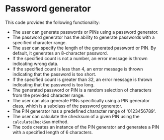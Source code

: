 # Password generator


This code provides the following functionality:

- The user can generate passwords or PINs using a password generator.
- The password generator has the ability to generate passwords with a specified character range.
- The user can specify the length of the generated password or PIN. By default, it generates an 8-character password.
- If the specified count is not a number, an error message is thrown indicating wrong data.
- If the specified count is less than 4, an error message is thrown indicating that the password is too short.
- If the specified count is greater than 32, an error message is thrown indicating that the password is too long.
- The generated password or PIN is a random selection of characters from the provided character range.
- The user can also generate PINs specifically using a PIN generator class, which is a subclass of the password generator.
- The PIN generator has a predefined character range of '0123456789'.
- The user can calculate the checksum of a given PIN using the `calculateCheckSum` method.
- The code creates an instance of the PIN generator and generates a PIN with a specified length of 6 characters.

